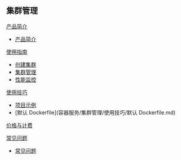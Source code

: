 ## 集群管理

[产品简介]()
 
  * [产品简介](容器服务/集群管理/产品简介/集群产品简介.md)

[使用指南]()

  * [创建集群](容器服务/集群管理/使用指南/创建集群.md)
  * [集群管理](容器服务/集群管理/使用指南/集群管理.md)
  * [性能监控](容器服务/集群管理/使用指南/性能监控.md)

[使用技巧]()

* [项目示例](容器服务/集群管理/使用技巧/项目示例.md)
* [默认 Dockerfile](容器服务/集群管理/使用技巧/默认 Dockerfile.md)

[价格与计费](容器服务/集群管理/集群价格与计费.md)

[常见问题]()

  * [常见问题](容器服务/集群管理/常见问题/集群常见问题.md)